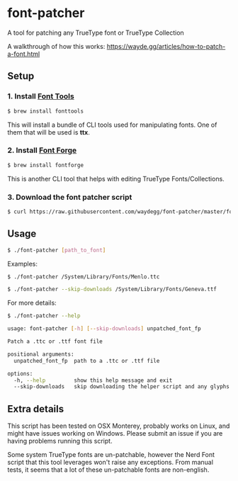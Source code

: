 # font-patcher

A tool for patching any TrueType font or TrueType Collection

A walkthrough of how this works: https://wayde.gg/articles/how-to-patch-a-font.html

## Setup

### 1. Install [Font Tools](https://github.com/fonttools/fonttools)

```bash
$ brew install fonttools
```

This will install a bundle of CLI tools used for manipulating fonts. One of them that
will be used is **ttx**.

### 2. Install [Font Forge](https://github.com/fontforge/fontforge)

```bash
$ brew install fontforge
```

This is another CLI tool that helps with editing TrueType Fonts/Collections.

### 3. Download the font patcher script

```bash
$ curl https://raw.githubusercontent.com/waydegg/font-patcher/master/font-patcher -o font-patcher && chmod +x font-patcher
```

## Usage

```bash
$ ./font-patcher [path_to_font]
```

Examples:

```bash
$ ./font-patcher /System/Library/Fonts/Menlo.ttc

$ ./font-patcher --skip-downloads /System/Library/Fonts/Geneva.ttf
```

For more details:

```bash
$ ./font-patcher --help

usage: font-patcher [-h] [--skip-downloads] unpatched_font_fp

Patch a .ttc or .ttf font file

positional arguments:
  unpatched_font_fp  path to a .ttc or .ttf file

options:
  -h, --help         show this help message and exit
  --skip-downloads   skip downloading the helper script and any glyphs
```

## Extra details

This script has been tested on OSX Monterey, probably works on Linux, and might have
issues working on Windows. Please submit an issue if you are having problems running
this script.

Some system TrueType fonts are un-patchable, however the Nerd Font script that this tool
leverages won't raise any exceptions. From manual tests, it seems that a lot of these
un-patchable fonts are non-english.

